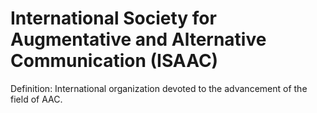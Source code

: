 # International Society for Augmentative and Alternative Communication (ISAAC)

Definition: International organization devoted to the advancement of the field of AAC.